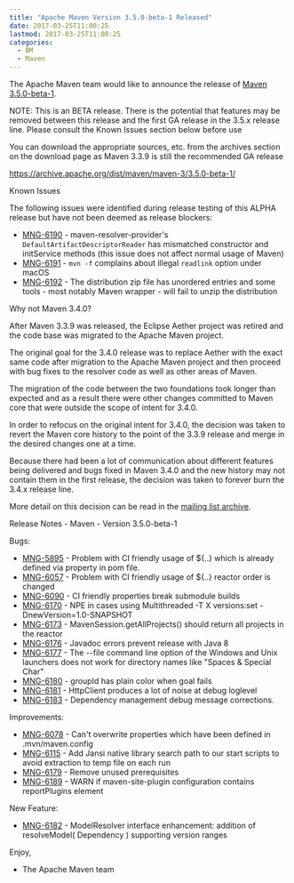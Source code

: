 ```yaml
---
title: "Apache Maven Version 3.5.0-beta-1 Released"
date: 2017-03-25T11:00:25
lastmod: 2017-03-25T11:00:25
categories:
  - BM
  - Maven
---
```

The Apache Maven team would like to announce the release of [Maven 3.5.0-beta-1](https://maven.apache.org/).

NOTE: This is an BETA release. There is the potential that features may be
removed between this release and the first GA release in the 3.5.x release
line.
Please consult the Known Issues section below before use

You can download the appropriate sources, etc. from the archives section on
the download page as Maven 3.3.9 is still the recommended GA release

https://archive.apache.org/dist/maven/maven-3/3.5.0-beta-1/

Known Issues

The following issues were identified during release testing of this ALPHA
release but have not been deemed as release blockers:

* [MNG-6190](https://issues.apache.org/jira/browse/MNG-6190) - maven-resolver-provider's `DefaultArtifactDescriptorReader` has mismatched constructor and initService methods (this issue does not affect normal usage of Maven)
* [MNG-6191](https://issues.apache.org/jira/browse/MNG-6191) - `mvn -f` complains about illegal `readlink` option under macOS
* [MNG-6192](https://issues.apache.org/jira/browse/MNG-6192) - The distribution zip file has unordered entries and some tools - most notably Maven wrapper - will fail to unzip the distribution

Why not Maven 3.4.0?

After Maven 3.3.9 was released, the Eclipse Aether project was retired and
the code base was migrated to the Apache Maven project.

The original goal for the 3.4.0 release was to replace Aether with the
exact same code after migration to the Apache Maven project and then
proceed with bug fixes to the resolver code as well as other areas of Maven.

The migration of the code between the two foundations took longer than
expected and as a result there were other changes committed to Maven core
that were outside the scope of intent for 3.4.0.

In order to refocus on the original intent for 3.4.0, the decision was
taken to revert the Maven core history to the point of the 3.3.9 release
and merge in the desired changes one at a time.

Because there had been a lot of communication about different features
being delivered and bugs fixed in Maven 3.4.0 and the new history may not
contain them in the first release, the decision was taken to forever burn
the 3.4.x release line.

More detail on this decision can be read in the [mailing list archive](
https://www.mail-archive.com/dev@maven.apache.org/msg112103.html).

Release Notes - Maven - Version 3.5.0-beta-1

Bugs:

 * [MNG-5895](https://issues.apache.org/jira/browse/MNG-5895) - Problem with CI friendly usage of ${..} which is already defined via property in pom file.
 * [MNG-6057](https://issues.apache.org/jira/browse/MNG-6057) - Problem with CI friendly usage of ${..} reactor order is changed
 * [MNG-6090](https://issues.apache.org/jira/browse/MNG-6090) - CI friendly properties break submodule builds
 * [MNG-6170](https://issues.apache.org/jira/browse/MNG-6170) - NPE in cases using Multithreaded -T X versions:set -DnewVersion=1.0-SNAPSHOT
 * [MNG-6173](https://issues.apache.org/jira/browse/MNG-6173) - MavenSession.getAllProjects() should return all projects in the reactor
 * [MNG-6176](https://issues.apache.org/jira/browse/MNG-6176) - Javadoc errors prevent release with Java 8
 * [MNG-6177](https://issues.apache.org/jira/browse/MNG-6177) - The --file command line option of the Windows and Unix launchers does not work for directory names like "Spaces & Special Char"
 * [MNG-6180](https://issues.apache.org/jira/browse/MNG-6180) - groupId has plain color when goal fails
 * [MNG-6181](https://issues.apache.org/jira/browse/MNG-6181) - HttpClient produces a lot of noise at debug loglevel
 * [MNG-6183](https://issues.apache.org/jira/browse/MNG-6183) - Dependency management debug message corrections.

Improvements:

 * [MNG-6078](https://issues.apache.org/jira/browse/MNG-6078) - Can't overwrite properties which have been defined in .mvn/maven.config
 * [MNG-6115](https://issues.apache.org/jira/browse/MNG-6115) - Add Jansi native library search path to our start scripts to avoid extraction to temp file on each run
 * [MNG-6179](https://issues.apache.org/jira/browse/MNG-6179) - Remove unused prerequisites
 * [MNG-6189](https://issues.apache.org/jira/browse/MNG-6189) - WARN if maven-site-plugin configuration contains reportPlugins element

New Feature:

 * [MNG-6182](https://issues.apache.org/jira/browse/MNG-6182) - ModelResolver interface enhancement: addition of
resolveModel( Dependency ) supporting version ranges


Enjoy,

- The Apache Maven team


